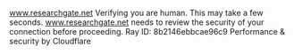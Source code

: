 www.researchgate.net
Verifying you are human. This may take a few seconds.
www.researchgate.net needs to review the security of your connection before proceeding.
Ray ID: 8b2146ebbcae96c9
Performance & security by Cloudflare